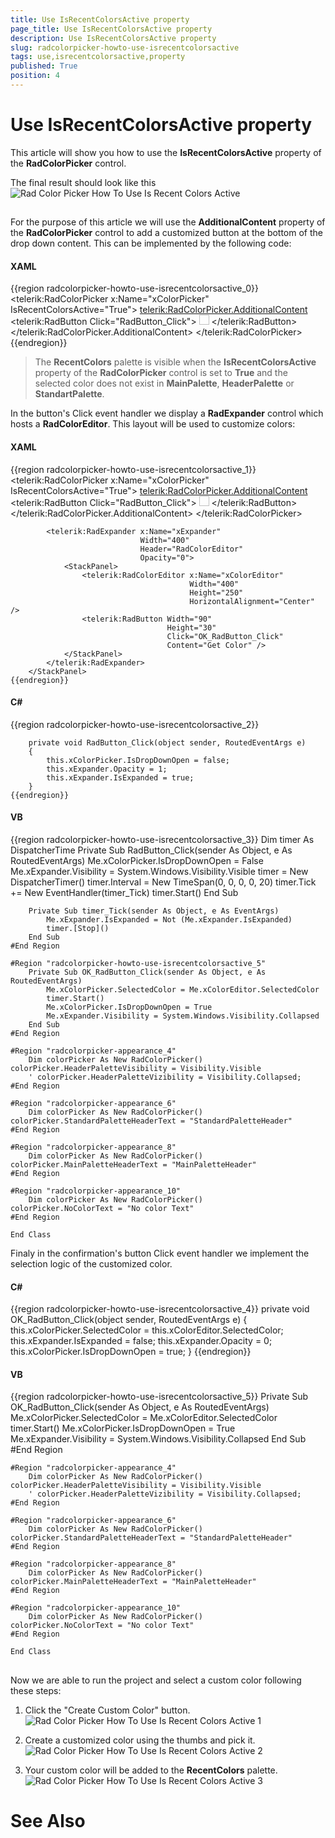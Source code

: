 ```yaml
---
title: Use IsRecentColorsActive property
page_title: Use IsRecentColorsActive property
description: Use IsRecentColorsActive property
slug: radcolorpicker-howto-use-isrecentcolorsactive
tags: use,isrecentcolorsactive,property
published: True
position: 4
---
```


# Use IsRecentColorsActive property



This article will show you how to use the __IsRecentColorsActive__ property of the __RadColorPicker__ control.

The final result should look like this![Rad Color Picker How To Use Is Recent Colors Active](images/RadColorPicker_HowTo_Use_IsRecentColorsActive.png)

## 

For the purpose of this article we will use the __AdditionalContent__ property of the __RadColorPicker__ control to add a customized button at the bottom of the drop down content. This can be implemented by the following code:
		

#### __XAML__

{{region radcolorpicker-howto-use-isrecentcolorsactive_0}}
			<telerik:RadColorPicker x:Name="xColorPicker" IsRecentColorsActive="True">
				<telerik:RadColorPicker.AdditionalContent>
					<telerik:RadButton Click="RadButton_Click">
						<StackPanel Orientation="Horizontal">
							<Image Width="16"
							       Height="16"
							       Margin="0 0 10 0"
							       Source="palette-add.png" />
							<TextBlock Text="Create Custom Color..." />
						</StackPanel>
					</telerik:RadButton>
				</telerik:RadColorPicker.AdditionalContent>
			</telerik:RadColorPicker>
	{{endregion}}



>The __RecentColors__ palette is visible when the __IsRecentColorsActive__ property of the __RadColorPicker__ control is set to __True__ and the selected color does not exist in __MainPalette__, __HeaderPalette__ or __StandartPalette__.
		  

In the button's Click event handler we display a __RadExpander__ control which hosts a __RadColorEditor__. This layout will be used to customize colors:
		

#### __XAML__

{{region radcolorpicker-howto-use-isrecentcolorsactive_1}}
	<StackPanel>
			<telerik:RadColorPicker x:Name="xColorPicker" IsRecentColorsActive="True">
				<telerik:RadColorPicker.AdditionalContent>
					<telerik:RadButton Click="RadButton_Click">
						<StackPanel Orientation="Horizontal">
							<Image Width="16"
							       Height="16"
							       Margin="0 0 10 0"
							       Source="palette-add.png" />
							<TextBlock Text="Create Custom Color..." />
						</StackPanel>
					</telerik:RadButton>
				</telerik:RadColorPicker.AdditionalContent>
			</telerik:RadColorPicker>
	
			<telerik:RadExpander x:Name="xExpander"
			                     Width="400"
			                     Header="RadColorEditor"
			                     Opacity="0">
				<StackPanel>
					<telerik:RadColorEditor x:Name="xColorEditor"
					                        Width="400"
					                        Height="250"
					                        HorizontalAlignment="Center" />
					<telerik:RadButton Width="90"
					                   Height="30"
					                   Click="OK_RadButton_Click"
					                   Content="Get Color" />
				</StackPanel>
			</telerik:RadExpander>
		</StackPanel>
	{{endregion}}



#### __C#__

{{region radcolorpicker-howto-use-isrecentcolorsactive_2}}
	
		private void RadButton_Click(object sender, RoutedEventArgs e)
		{
			this.xColorPicker.IsDropDownOpen = false;
			this.xExpander.Opacity = 1;
			this.xExpander.IsExpanded = true;
		}
	{{endregion}}



#### __VB__

{{region radcolorpicker-howto-use-isrecentcolorsactive_3}}
		Dim timer As DispatcherTime
		Private Sub RadButton_Click(sender As Object, e As RoutedEventArgs)
			Me.xColorPicker.IsDropDownOpen = False
			Me.xExpander.Visibility = System.Windows.Visibility.Visible
			timer = New DispatcherTimer()
			timer.Interval = New TimeSpan(0, 0, 0, 0, 20)
			timer.Tick += New EventHandler(timer_Tick)
			timer.Start()
		End Sub
	
		Private Sub timer_Tick(sender As Object, e As EventArgs)
			Me.xExpander.IsExpanded = Not (Me.xExpander.IsExpanded)
			timer.[Stop]()
		End Sub
	#End Region
	
	#Region "radcolorpicker-howto-use-isrecentcolorsactive_5"
		Private Sub OK_RadButton_Click(sender As Object, e As RoutedEventArgs)
			Me.xColorPicker.SelectedColor = Me.xColorEditor.SelectedColor
			timer.Start()
			Me.xColorPicker.IsDropDownOpen = True
			Me.xExpander.Visibility = System.Windows.Visibility.Collapsed
		End Sub
	#End Region
	
	#Region "radcolorpicker-appearance_4"
		Dim colorPicker As New RadColorPicker()
	colorPicker.HeaderPaletteVisibility = Visibility.Visible
		' colorPicker.HeaderPaletteVizibility = Visibility.Collapsed;
	#End Region
	
	#Region "radcolorpicker-appearance_6"
		Dim colorPicker As New RadColorPicker()
	colorPicker.StandardPaletteHeaderText = "StandardPaletteHeader"
	#End Region
	
	#Region "radcolorpicker-appearance_8"
		Dim colorPicker As New RadColorPicker()
	colorPicker.MainPaletteHeaderText = "MainPaletteHeader"
	#End Region
	
	#Region "radcolorpicker-appearance_10"
		Dim colorPicker As New RadColorPicker()
	colorPicker.NoColorText = "No color Text"
	#End Region
	
	End Class



Finaly in the confirmation's button Click event handler we implement the selection logic of the customized color.
		

#### __C#__

{{region radcolorpicker-howto-use-isrecentcolorsactive_4}}
	private void OK_RadButton_Click(object sender, RoutedEventArgs e)
	{
		this.xColorPicker.SelectedColor = this.xColorEditor.SelectedColor;
		this.xExpander.IsExpanded = false;
		this.xExpander.Opacity = 0;
		this.xColorPicker.IsDropDownOpen = true;
	}
	{{endregion}}



#### __VB__

{{region radcolorpicker-howto-use-isrecentcolorsactive_5}}
		Private Sub OK_RadButton_Click(sender As Object, e As RoutedEventArgs)
			Me.xColorPicker.SelectedColor = Me.xColorEditor.SelectedColor
			timer.Start()
			Me.xColorPicker.IsDropDownOpen = True
			Me.xExpander.Visibility = System.Windows.Visibility.Collapsed
		End Sub
	#End Region
	
	#Region "radcolorpicker-appearance_4"
		Dim colorPicker As New RadColorPicker()
	colorPicker.HeaderPaletteVisibility = Visibility.Visible
		' colorPicker.HeaderPaletteVizibility = Visibility.Collapsed;
	#End Region
	
	#Region "radcolorpicker-appearance_6"
		Dim colorPicker As New RadColorPicker()
	colorPicker.StandardPaletteHeaderText = "StandardPaletteHeader"
	#End Region
	
	#Region "radcolorpicker-appearance_8"
		Dim colorPicker As New RadColorPicker()
	colorPicker.MainPaletteHeaderText = "MainPaletteHeader"
	#End Region
	
	#Region "radcolorpicker-appearance_10"
		Dim colorPicker As New RadColorPicker()
	colorPicker.NoColorText = "No color Text"
	#End Region
	
	End Class



## 

Now we are able to run the project and select a custom color following these steps:
		

1. Click the "Create Custom Color" button.
			![Rad Color Picker How To Use Is Recent Colors Active 1](images/RadColorPicker_HowTo_Use_IsRecentColorsActive_1.png)

1. Create a customized color using the thumbs and pick it.
			![Rad Color Picker How To Use Is Recent Colors Active 2](images/RadColorPicker_HowTo_Use_IsRecentColorsActive_2.png)

1. Your custom color will be added to the __RecentColors__ palette.
			![Rad Color Picker How To Use Is Recent Colors Active 3](images/RadColorPicker_HowTo_Use_IsRecentColorsActive_3.png)

# See Also

